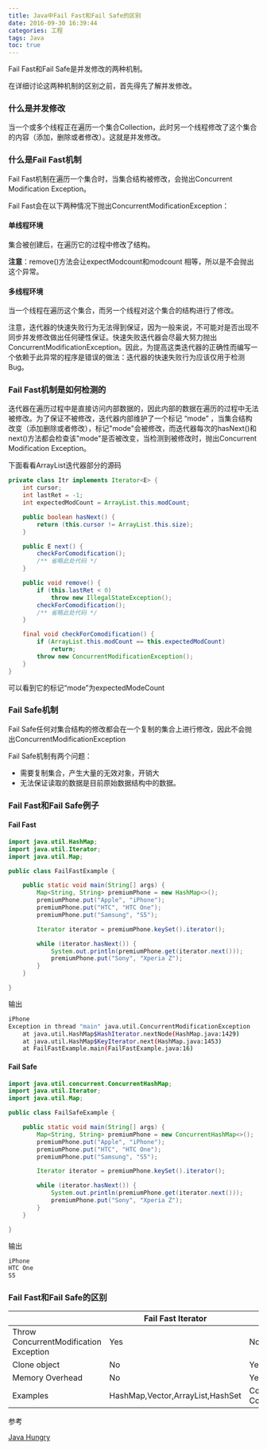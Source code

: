 ```yaml
---
title: Java中Fail Fast和Fail Safe的区别
date: 2016-09-30 16:39:44
categories: 工程
tags: Java
toc: true
---
```


Fail Fast和Fail Safe是并发修改的两种机制。

在详细讨论这两种机制的区别之前，首先得先了解并发修改。

### 什么是并发修改

当一个或多个线程正在遍历一个集合Collection，此时另一个线程修改了这个集合的内容（添加，删除或者修改）。这就是并发修改。

### 什么是Fail Fast机制

Fail Fast机制在遍历一个集合时，当集合结构被修改，会抛出Concurrent Modification Exception。

Fail Fast会在以下两种情况下抛出ConcurrentModificationException：

#### 单线程环境

集合被创建后，在遍历它的过程中修改了结构。

__注意__：remove()方法会让expectModcount和modcount 相等，所以是不会抛出这个异常。

#### 多线程环境

当一个线程在遍历这个集合，而另一个线程对这个集合的结构进行了修改。

注意，迭代器的快速失败行为无法得到保证，因为一般来说，不可能对是否出现不同步并发修改做出任何硬性保证。快速失败迭代器会尽最大努力抛出ConcurrentModificationException。因此，为提高这类迭代器的正确性而编写一个依赖于此异常的程序是错误的做法：迭代器的快速失败行为应该仅用于检测Bug。

### Fail Fast机制是如何检测的

迭代器在遍历过程中是直接访问内部数据的，因此内部的数据在遍历的过程中无法被修改。为了保证不被修改，迭代器内部维护了一个标记 “mode” ，当集合结构改变（添加删除或者修改），标记"mode"会被修改，而迭代器每次的hasNext()和next()方法都会检查该"mode"是否被改变，当检测到被修改时，抛出Concurrent Modification Exception。

下面看看ArrayList迭代器部分的源码

```java
private class Itr implements Iterator<E> {
    int cursor;
    int lastRet = -1;
    int expectedModCount = ArrayList.this.modCount;

    public boolean hasNext() {
        return (this.cursor != ArrayList.this.size);
    }

    public E next() {
        checkForComodification();
        /** 省略此处代码 */
    }

    public void remove() {
        if (this.lastRet < 0)
            throw new IllegalStateException();
        checkForComodification();
        /** 省略此处代码 */
    }

    final void checkForComodification() {
        if (ArrayList.this.modCount == this.expectedModCount)
            return;
        throw new ConcurrentModificationException();
    }
}
```

可以看到它的标记“mode”为expectedModeCount

### Fail Safe机制

Fail Safe任何对集合结构的修改都会在一个复制的集合上进行修改，因此不会抛出ConcurrentModificationException

Fail Safe机制有两个问题：

* 需要复制集合，产生大量的无效对象，开销大
* 无法保证读取的数据是目前原始数据结构中的数据。

### Fail Fast和Fail Safe例子

#### Fail Fast

```java
import java.util.HashMap;
import java.util.Iterator;
import java.util.Map;

public class FailFastExample {

    public static void main(String[] args) {
        Map<String, String> premiumPhone = new HashMap<>();
        premiumPhone.put("Apple", "iPhone");
        premiumPhone.put("HTC", "HTC One");
        premiumPhone.put("Samsung", "S5");

        Iterator iterator = premiumPhone.keySet().iterator();

        while (iterator.hasNext()) {
            System.out.println(premiumPhone.get(iterator.next()));
            premiumPhone.put("Sony", "Xperia Z");
        }
    }

}
```

输出

```bash
iPhone
Exception in thread "main" java.util.ConcurrentModificationException
    at java.util.HashMap$HashIterator.nextNode(HashMap.java:1429)
    at java.util.HashMap$KeyIterator.next(HashMap.java:1453)
    at FailFastExample.main(FailFastExample.java:16)
```

#### Fail Safe

```java
import java.util.concurrent.ConcurrentHashMap;
import java.util.Iterator;
import java.util.Map;

public class FailSafeExample {

    public static void main(String[] args) {
        Map<String, String> premiumPhone = new ConcurrentHashMap<>();
        premiumPhone.put("Apple", "iPhone");
        premiumPhone.put("HTC", "HTC One");
        premiumPhone.put("Samsung", "S5");

        Iterator iterator = premiumPhone.keySet().iterator();

        while (iterator.hasNext()) {
            System.out.println(premiumPhone.get(iterator.next()));
            premiumPhone.put("Sony", "Xperia Z");
        }
    }

}
```

输出

```bash
iPhone
HTC One
S5
```

### Fail Fast和Fail Safe的区别

|                                        | Fail Fast Iterator | Fail Safe Iterator |
| -------------------------------------- | ------------------ | ------------------ |
| Throw ConcurrentModification Exception | Yes                | No                 |
| Clone object                           | No                 | Yes                |
| Memory Overhead                        | No                 | Yes                |
| Examples                 | HashMap,Vector,ArrayList,HashSet | CopyOnWriteArrayList, ConcurrentHashMap |

参考

[Java Hungry](http://javahungry.blogspot.com/2014/04/fail-fast-iterator-vs-fail-safe-iterator-difference-with-example-in-java.html)
